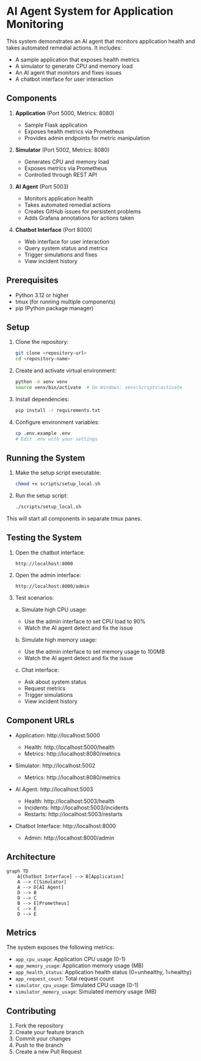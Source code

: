 # AI Agent System for Application Monitoring

This system demonstrates an AI agent that monitors application health and takes automated remedial actions. It includes:

- A sample application that exposes health metrics
- A simulator to generate CPU and memory load
- An AI agent that monitors and fixes issues
- A chatbot interface for user interaction

## Components

1. **Application** (Port 5000, Metrics: 8080)
   - Sample Flask application
   - Exposes health metrics via Prometheus
   - Provides admin endpoints for metric manipulation

2. **Simulator** (Port 5002, Metrics: 8080)
   - Generates CPU and memory load
   - Exposes metrics via Prometheus
   - Controlled through REST API

3. **AI Agent** (Port 5003)
   - Monitors application health
   - Takes automated remedial actions
   - Creates GitHub issues for persistent problems
   - Adds Grafana annotations for actions taken

4. **Chatbot Interface** (Port 8000)
   - Web interface for user interaction
   - Query system status and metrics
   - Trigger simulations and fixes
   - View incident history

## Prerequisites

- Python 3.12 or higher
- tmux (for running multiple components)
- pip (Python package manager)

## Setup

1. Clone the repository:
   ```bash
   git clone <repository-url>
   cd <repository-name>
   ```

2. Create and activate virtual environment:
   ```bash
   python -m venv venv
   source venv/bin/activate  # On Windows: venv\Scripts\activate
   ```

3. Install dependencies:
   ```bash
   pip install -r requirements.txt
   ```

4. Configure environment variables:
   ```bash
   cp .env.example .env
   # Edit .env with your settings
   ```

## Running the System

1. Make the setup script executable:
   ```bash
   chmod +x scripts/setup_local.sh
   ```

2. Run the setup script:
   ```bash
   ./scripts/setup_local.sh
   ```

This will start all components in separate tmux panes.

## Testing the System

1. Open the chatbot interface:
   ```
   http://localhost:8000
   ```

2. Open the admin interface:
   ```
   http://localhost:8000/admin
   ```

3. Test scenarios:

   a. Simulate high CPU usage:
   - Use the admin interface to set CPU load to 90%
   - Watch the AI agent detect and fix the issue

   b. Simulate high memory usage:
   - Use the admin interface to set memory usage to 100MB
   - Watch the AI agent detect and fix the issue

   c. Chat interface:
   - Ask about system status
   - Request metrics
   - Trigger simulations
   - View incident history

## Component URLs

- Application: http://localhost:5000
  - Health: http://localhost:5000/health
  - Metrics: http://localhost:8080/metrics

- Simulator: http://localhost:5002
  - Metrics: http://localhost:8080/metrics

- AI Agent: http://localhost:5003
  - Health: http://localhost:5003/health
  - Incidents: http://localhost:5003/incidents
  - Restarts: http://localhost:5003/restarts

- Chatbot Interface: http://localhost:8000
  - Admin: http://localhost:8000/admin

## Architecture

```mermaid
graph TD
    A[Chatbot Interface] --> B[Application]
    A --> C[Simulator]
    A --> D[AI Agent]
    D --> B
    D --> C
    B --> E[Prometheus]
    C --> E
    D --> E
```

## Metrics

The system exposes the following metrics:

- `app_cpu_usage`: Application CPU usage (0-1)
- `app_memory_usage`: Application memory usage (MB)
- `app_health_status`: Application health status (0=unhealthy, 1=healthy)
- `app_request_count`: Total request count
- `simulator_cpu_usage`: Simulated CPU usage (0-1)
- `simulator_memory_usage`: Simulated memory usage (MB)

## Contributing

1. Fork the repository
2. Create your feature branch
3. Commit your changes
4. Push to the branch
5. Create a new Pull Request
